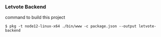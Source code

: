 ### Letvote Backend

command to build this project
```
$ pkg -t node12-linux-x64 ./bin/www -c package.json --output letvote-backend
```


